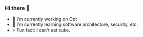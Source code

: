 ### Hi there 👋

- 🔭 I’m currently working on Opt
- 🌱 I’m currently learning software architecture, security, etc.
- ⚡ Fun fact: I can't eat cuke.

<!--
**checche/checche** is a ✨ _special_ ✨ repository because its `README.md` (this file) appears on your GitHub profile.

- 👯 I’m looking to collaborate on ...
- 🤔 I’m looking for help with ...
- 💬 Ask me about ...
- 📫 How to reach me: ...
- 😄 Pronouns: ...
- ⚡ Fun fact: ...
-->
